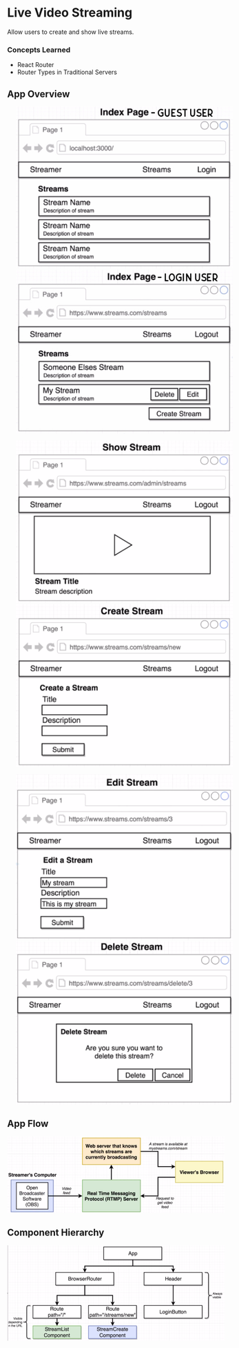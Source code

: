 # Live Video Streaming

Allow users to create and show live streams.

### Concepts Learned

- React Router
- Router Types in Traditional Servers

## App Overview

<p float="left">
  <img src="mockup_images/index_page_guest.jpg" hspace="20" />
  <img src="mockup_images/index_page_user.jpg" hspace="20" />
</p>
<p float="left">
  <img src="mockup_images/show_stream.png" hspace="20" />
  <img src="mockup_images/create_stream.png" hspace="20" />
</p>
<p float="left">
  <img src="mockup_images/edit_stream.png" hspace="20" />
  <img src="mockup_images/delete_stream.png" hspace="20" />
</p>

## App Flow

![App Flow](mockup_images/app_flow.png)

## Component Hierarchy

![Component Hierarchy](mockup_images/component_hierarchy.png)
